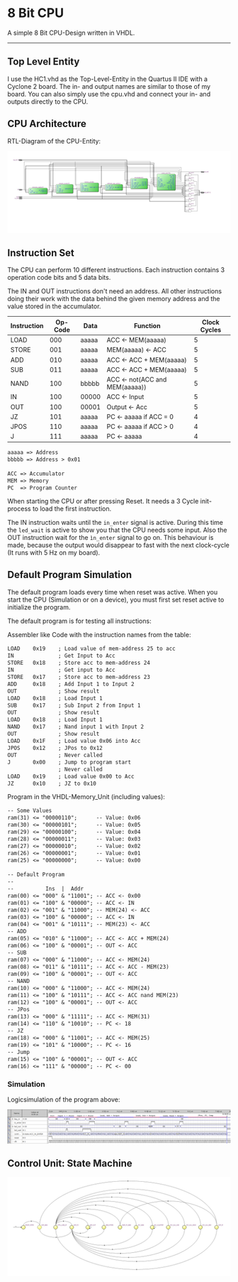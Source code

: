 8 Bit CPU
=========

A simple 8 Bit CPU-Design written in VHDL.

---

## Top Level Entity

I use the HC1.vhd as the Top-Level-Entity in the Quartus II IDE with a Cyclone 2 board. The in- and output names are
similar to those of my board. You can also simply use the cpu.vhd and connect your in- and outputs directly to the CPU.

## CPU Architecture

RTL-Diagram of the CPU-Entity:

![RTL-Diagram](doc/rtl.jpg "CPU-RTL")

## Instruction Set

The CPU can perform 10 different instructions. Each instruction contains 3 operation code bits and 5 data bits.

The IN and OUT instructions don't need an address. All other instructions doing their work with the data behind the given memory address and the value stored in the accumulator.

|Instruction|Op-Code|Data|Function|Clock Cycles|
|---|---|---|---|---|
|LOAD   |000|aaaaa|ACC <- MEM(aaaaa)|5|
|STORE  |001|aaaaa|MEM(aaaaa) <- ACC|5|
|ADD    |010|aaaaa|ACC <- ACC + MEM(aaaaa)|5|
|SUB    |011|aaaaa|ACC <- ACC + MEM(aaaaa)|5|
|NAND   |100|bbbbb|ACC <- not(ACC and MEM(aaaaa))|5|
|IN     |100|00000|ACC <- Input|5|
|OUT    |100|00001|Output <- Acc|5|
|JZ     |101|aaaaa|PC <- aaaaa if ACC = 0|4|
|JPOS   |110|aaaaa|PC <- aaaaa if ACC > 0|4|
|J      |111|aaaaa|PC <- aaaaa|4|

```
aaaaa => Address
bbbbb => Address > 0x01

ACC => Accumulator
MEM => Memory
PC  => Program Counter
```

When starting the CPU or after pressing Reset. It needs a 3 Cycle init-process to load the first instruction.

The IN instruction waits until the `in_enter` signal is active. During this time the `led_wait` is active to show you that the CPU needs some input.
Also the OUT instruction wait for the `ìn_enter` signal to go on. This
behaviour is made, because the output would disappear to fast with
the next clock-cycle (It runs with 5 Hz on my board).

## Default Program Simulation

The default program loads every time when reset was active. When you start the CPU (Simulation or on a device), you must first set reset active to initialize the program.

The default program is for testing all instructions:

Assembler like Code with the instruction names from the table:
```
LOAD    0x19    ; Load value of mem-address 25 to acc
IN              ; Get Input to Acc
STORE   0x18    ; Store acc to mem-address 24
IN              ; Get input to Acc
STORE   0x17    ; Store acc to mem-address 23
ADD     0x18    ; Add Input 1 to Input 2
OUT             ; Show result
LOAD    0x18    ; Load Input 1
SUB     0x17    ; Sub Input 2 from Input 1
OUT             ; Show result
LOAD    0x18    ; Load Input 1
NAND    0x17    ; Nand input 1 with Input 2
OUT             ; Show result
LOAD    0x1F    ; Load value 0x06 into Acc
JPOS    0x12    ; JPos to 0x12
OUT             ; Never called
J       0x00    ; Jump to program start
                ; Never called
LOAD    0x19    ; Load value 0x00 to Acc
JZ      0x10    ; JZ to 0x10

```

Program in the VHDL-Memory_Unit (including values):

```
-- Some Values
ram(31) <= "00000110";      -- Value: 0x06
ram(30) <= "00000101";      -- Value: 0x05
ram(29) <= "00000100";      -- Value: 0x04
ram(28) <= "00000011";      -- Value: 0x03
ram(27) <= "00000010";      -- Value: 0x02
ram(26) <= "00000001";      -- Value: 0x01
ram(25) <= "00000000";      -- Value: 0x00

-- Default Program
--
--          Ins  |  Addr
ram(00) <= "000" & "11001"; -- ACC <- 0x00
ram(01) <= "100" & "00000"; -- ACC <- IN
ram(02) <= "001" & "11000"; -- MEM(24) <- ACC
ram(03) <= "100" & "00000"; -- ACC <- IN
ram(04) <= "001" & "10111"; -- MEM(23) <- ACC
-- ADD
ram(05) <= "010" & "11000"; -- ACC <- ACC + MEM(24)
ram(06) <= "100" & "00001"; -- OUT <- ACC
-- SUB
ram(07) <= "000" & "11000"; -- ACC <- MEM(24)
ram(08) <= "011" & "10111"; -- ACC <- ACC - MEM(23)
ram(09) <= "100" & "00001"; -- OUT <- ACC
-- NAND
ram(10) <= "000" & "11000"; -- ACC <- MEM(24)
ram(11) <= "100" & "10111"; -- ACC <- ACC nand MEM(23)
ram(12) <= "100" & "00001"; -- OUT <- ACC
-- JPos
ram(13) <= "000" & "11111"; -- ACC <- MEM(31)
ram(14) <= "110" & "10010"; -- PC <- 18
-- JZ
ram(18) <= "000" & "11001"; -- ACC <- MEM(25)
ram(19) <= "101" & "10000"; -- PC <- 16
-- Jump
ram(15) <= "100" & "00001"; -- OUT <- ACC
ram(16) <= "111" & "00000"; -- PC <- 00
```

### Simulation

Logicsimulation of the program above:

![Simulation](doc/sim.png "Logicsimulation")

## Control Unit: State Machine

![State Machine](doc/state_machine.jpg "State Machine")
